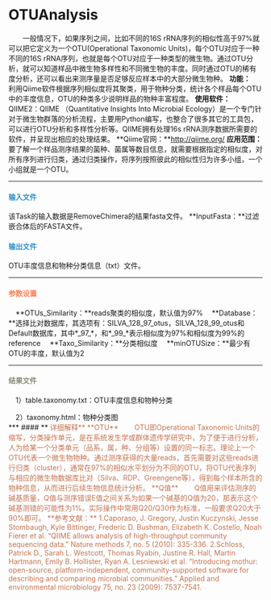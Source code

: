 # OTUAnalysis
　　一般情况下，如果序列之间，比如不同的16S rRNA序列的相似性高于97%就可以把它定义为一个OTU(Operational Taxonomic Units)，每个OTU对应于一种不同的16S rRNA序列，也就是每个OTU对应于一种类型的微生物。通过OTU分析，就可以知道样品中微生物多样性和不同微生物的丰度。同时通过OTU的稀有度分析，还可以看出来测序量是否足够反应样本中的大部分微生物种。
  **功能：**
　		利用Qiime软件根据序列相似度将其聚类，用于物种分类，统计各个样品每个OTU中的丰度信息，OTU的种类多少说明样品的物种丰富程度。
  **使用软件：**
　　QIIME2：QIIME （Quantitative Insights Into Microbial Ecology）是一个专门针对于微生物群落的分析流程，主要用Python编写，也整合了很多其它的工具包，可以进行OTU分析和多样性分析等。QIIME拥有处理16s rRNA测序数据所需要的软件，并呈现出相应的处理结果。
  **Qiime官网：**http://qiime.org/
  **应用范围：**
　　要了解一个样品测序结果的菌种、菌属等数目信息，就需要根据指定的相似度，对所有序列进行归类，通过归类操作，将序列按照彼此的相似性归为许多小组，一个小组就是一个OTU。
***
#### **<i class="glyphicon glyphicon-log-in" aria-hidden="true" style="color:#3090C7"></i><span style="color:#3090C7"> 输入文件**
该Task的输入数据是RemoveChimera的结果fasta文件。
**InputFasta：**过滤嵌合体后的FASTA文件。
#### **<i class="glyphicon glyphicon-log-out" aria-hidden="true" style="color:#3090C7"></i><span style="color:#3090C7"> 输出文件**
OTU丰度信息和物种分类信息（txt）文件。
***
#### **<i class="fa fa-cog" aria-hidden="true" style="color:#F88158"></i> <span style="color:#F88158">参数设置**
　**OTUs_Similarity：**reads聚类的相似度，默认值为97%
　**Database：**选择比对数据库，其选项有：SILVA_128_97_otus，SILVA_128_99_otus和Default数据库，其中\*\_97_\*，和\*\_99_\*表示相似度为97%和相似度为99%的reference
　**Taxo_Similarity：**分类相似度
　**minOTUSize：**最少有OTU的丰度，默认值为2
　

***
#### **<i class="fa fa-file-text" aria-hidden="true" style="color:#848b79"></i><span style="color:#848b79"> 结果文件**
　1）table.taxonomy.txt：OTU丰度信息和物种分类
<div style="text-align:center"><img data-src="1.png" width="600px"  ></img></div>
　2）taxonomy.html：物种分类图
<div style="text-align:center"><img data-src="2.png" width="500px"  ></img></div>
***
#### **<span class="glyphicon glyphicon-paperclip" aria-hidden="true" style="color:#C47451"></span></i><span style="color:#C47451">  详细解释**
**OTU**                
　　OTU即Operational Taxonomic Units的缩写，分类操作单元，是在系统发生学或群体遗传学研究中，为了便于进行分析，人为给某一个分类单元（品系，属，种、分组等）设置的同一标志。理论上一个OTU代表一个微生物物种。通过测序获得的大量reads，首先需要对这些reads进行归类（cluster），通常在97%的相似水平划分为不同的OTU，将OTU代表序列与相应的微生物数据库比对（Silva、RDP、Greengene等），得到每个样本所含的物种信息，从而进行后续生物信息统计分析。
**Q值**
　　Q值用来评估测序的碱基质量，Q值与测序错误E值之间关系为如果一个碱基的Q值为20，那表示这个碱基测错的可能性为1%。实际操作中常用Q20/Q30作为标准，一般要求Q20大于90%即可。
**参考文献：**
1.Caporaso, J. Gregory, Justin Kuczynski, Jesse Stombaugh, Kyle Bittinger, Frederic D. Bushman, Elizabeth K. Costello, Noah Fierer et al. “QIIME allows analysis of high-throughput community sequencing data.” Nature methods 7, no. 5 (2010): 335-336.
2.Schloss, Patrick D., Sarah L. Westcott, Thomas Ryabin, Justine R. Hall, Martin Hartmann, Emily B. Hollister, Ryan A. Lesniewski et al. “Introducing mothur: open-source, platform-independent, community-supported software for describing and comparing microbial communities.” Applied and environmental microbiology 75, no. 23 (2009): 7537-7541.
